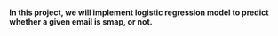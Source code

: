 #### In this project, we will implement logistic regression model to predict whether a given email is smap, or not. 
